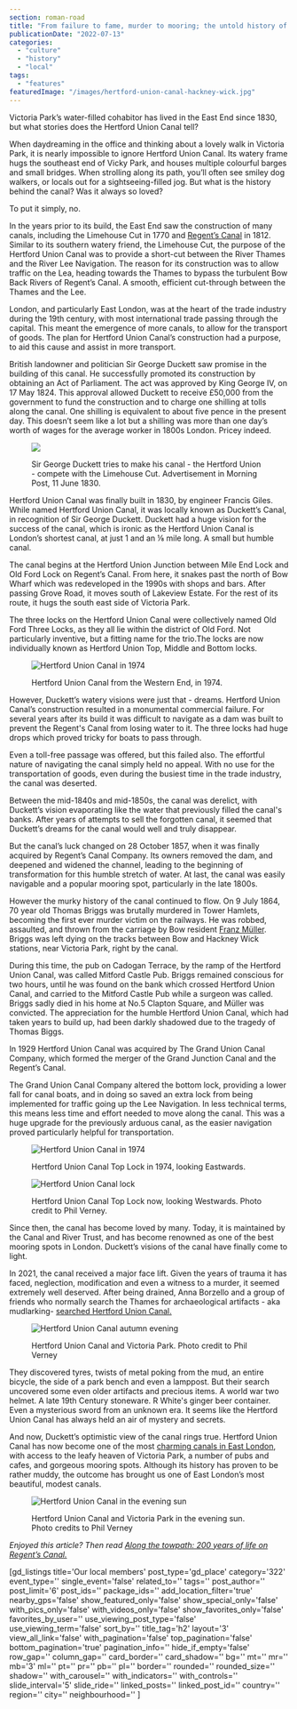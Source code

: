 ```yaml
---
section: roman-road
title: "From failure to fame, murder to mooring; the untold history of Hertford Union Canal"
publicationDate: "2022-07-13"
categories: 
  - "culture"
  - "history"
  - "local"
tags: 
  - "features"
featuredImage: "/images/hertford-union-canal-hackney-wick.jpg"
---
```


Victoria Park’s water-filled cohabitor has lived in the East End since 1830, but what stories does the Hertford Union Canal tell?

When daydreaming in the office and thinking about a lovely walk in Victoria Park, it is nearly impossible to ignore Hertford Union Canal. Its watery frame hugs the southeast end of Vicky Park, and houses multiple colourful barges and small bridges. When strolling along its path, you’ll often see smiley dog walkers, or locals out for a sightseeing-filled jog. But what is the history behind the canal? Was it always so loved?

To put it simply, no.

In the years prior to its build, the East End saw the construction of many canals, including the Limehouse Cut in 1770 and [Regent’s Canal](https://romanroadlondon.com/history-regents-canal-200-year-anniversary/) in 1812. Similar to its southern watery friend, the Limehouse Cut, the purpose of the Hertford Union Canal was to provide a short-cut between the River Thames and the River Lee Navigation. The reason for its construction was to allow traffic on the Lea, heading towards the Thames to bypass the turbulent Bow Back Rivers of Regent’s Canal. A smooth, efficient cut-through between the Thames and the Lee.

London, and particularly East London, was at the heart of the trade industry during the 19th century, with most international trade passing through the capital. This meant the emergence of more canals, to allow for the transport of goods. The plan for Hertford Union Canal’s construction had a purpose, to aid this cause and assist in more transport.

British landowner and politician Sir George Duckett saw promise in the building of this canal. He successfully promoted its construction by obtaining an Act of Parliament. The act was approved by King George IV, on 17 May 1824. This approval allowed Duckett to receive £50,000 from the government to fund the construction and to charge one shilling at tolls along the canal. One shilling is equivalent to about five pence in the present day. This doesn’t seem like a lot but a shilling was more than one day’s worth of wages for the average worker in 1800s London. Pricey indeed. 

<figure>

![](/images/hertford-union-canal-in-paper-1024x199.jpg)

<figcaption>

Sir George Duckett tries to make his canal - the Hertford Union - compete with the Limehouse Cut. Advertisement in Morning Post, 11 June 1830.

</figcaption>

</figure>

Hertford Union Canal was finally built in 1830, by engineer Francis Giles. While named Hertford Union Canal, it was locally known as Duckett’s Canal, in recognition of Sir George Duckett. Duckett had a huge vision for the success of the canal, which is ironic as the Hertford Union Canal is London’s shortest canal, at just 1 and an ⅛ mile long. A small but humble canal.

The canal begins at the Hertford Union Junction between Mile End Lock and Old Ford Lock on Regent’s Canal. From here, it snakes past the north of Bow Wharf which was redeveloped in the 1990s with shops and bars. After passing Grove Road, it moves south of Lakeview Estate. For the rest of its route, it hugs the south east side of Victoria Park.

The three locks on the Hertford Union Canal were collectively named Old Ford Three Locks, as they all lie within the district of Old Ford. Not particularly inventive, but a fitting name for the trio.The locks are now individually known as Hertford Union Top, Middle and Bottom locks.

<figure>

![Hertford Union Canal in 1974](/images/hertford-union-canal-1970s-1024x683.jpg)

<figcaption>

Hertford Union Canal from the Western End, in 1974.

</figcaption>

</figure>

However, Duckett’s watery visions were just that - dreams. Hertford Union Canal’s construction resulted in a monumental commercial failure. For several years after its build it was difficult to navigate as a dam was built to prevent the Regent's Canal from losing water to it. The three locks had huge drops which proved tricky for boats to pass through. 

Even a toll-free passage was offered, but this failed also. The effortful nature of navigating the canal simply held no appeal. With no use for the transportation of goods, even during the busiest time in the trade industry, the canal was deserted. 

Between the mid-1840s and mid-1850s, the canal was derelict, with Duckett’s vision evaporating like the water that previously filled the canal's banks. After years of attempts to sell the forgotten canal, it seemed that Duckett’s dreams for the canal would well and truly disappear. 

But the canal’s luck changed on 28 October 1857, when it was finally acquired by Regent’s Canal Company. Its owners removed the dam, and deepened and widened the channel, leading to the beginning of transformation for this humble stretch of water. At last, the canal was easily navigable and a popular mooring spot, particularly in the late 1800s.

However the murky history of the canal continued to flow. On 9 July 1864, 70 year old Thomas Briggs was brutally murdered in Tower Hamlets, becoming the first ever murder victim on the railways. He was robbed, assaulted, and thrown from the carriage by Bow resident [Franz Müller](https://romanroadlondon.com/franz-muller-first-murder-on-a-british-train-and-origin-of-being-mullered/). Briggs was left dying on the tracks between Bow and Hackney Wick stations, near Victoria Park, right by the canal.

During this time, the pub on Cadogan Terrace, by the ramp of the Hertford Union Canal, was called Mitford Castle Pub. Briggs remained conscious for two hours, until he was found on the bank which crossed Hertford Union Canal, and carried to the Mitford Castle Pub while a surgeon was called. Briggs sadly died in his home at No.5 Clapton Square, and Müller was convicted. The appreciation for the humble Hertford Union Canal, which had taken years to build up, had been darkly shadowed due to the tragedy of Thomas Biggs.

In 1929 Hertford Union Canal was acquired by The Grand Union Canal Company, which formed the merger of the Grand Junction Canal and the Regent’s Canal. 

The Grand Union Canal Company altered the bottom lock, providing a lower fall for canal boats, and in doing so saved an extra lock from being implemented for traffic going up the Lee Navigation. In less technical terms, this means less time and effort needed to move along the canal. This was a huge upgrade for the previously arduous canal, as the easier navigation proved particularly helpful for transportation.

<figure>

![Hertford Union Canal in 1974](/images/hertford-union-1970s-1024x683.jpg)

<figcaption>

Hertford Union Canal Top Lock in 1974, looking Eastwards.

</figcaption>

</figure>

<figure>

![Hertford Union Canal lock](/images/hertford-union-canal-2-1024x683.jpg)

<figcaption>

Hertford Union Canal Top Lock now, looking Westwards. Photo credit to Phil Verney.

</figcaption>

</figure>

Since then, the canal has become loved by many. Today, it is maintained by the Canal and River Trust, and has become renowned as one of the best mooring spots in London. Duckett’s visions of the canal have finally come to light.

In 2021, the canal received a major face lift. Given the years of trauma it has faced, neglection, modification and even a witness to a murder, it seemed extremely well deserved. After being drained, Anna Borzello and a group of friends who normally search the Thames for archaeological artifacts - aka mudlarking- [searched Hertford Union Canal.](https://www.bbc.co.uk/news/in-pictures-56498299)

<figure>

![Hertford Union Canal autumn evening](/images/hertford-union-canal-3-1024x683.jpg)

<figcaption>

Hertford Union Canal and Victoria Park. Photo credit to Phil Verney

</figcaption>

</figure>

They discovered tyres, twists of metal poking from the mud, an entire bicycle, the side of a park bench and even a lamppost. But their search uncovered some even older artifacts and precious items. A world war two helmet. A late 19th Century stoneware. R White's ginger beer container. Even a mysterious sword from an unknown era. It seems like the Hertford Union Canal has always held an air of mystery and secrets.

And now, Duckett’s optimistic view of the canal rings true. Hertford Union Canal has now become one of the most [charming canals in East London](https://canalrivertrust.org.uk/enjoy-the-waterways/canal-and-river-network/hertford-union-canal), with access to the leafy heaven of Victoria Park, a number of pubs and cafes, and gorgeous mooring spots. Although its history has proven to be rather muddy, the outcome has brought us one of East London’s most beautiful, modest canals.

<figure>

![Hertford Union Canal in the evening sun](/images/hertford-union-canal-1-1024x683.jpg)

<figcaption>

Hertford Union Canal and Victoria Park in the evening sun. Photo credits to Phil Verney

</figcaption>

</figure>

_Enjoyed this article? Then read [Along the towpath: 200 years of life on Regent’s Canal.](https://romanroadlondon.com/history-regents-canal-200-year-anniversary/)_

\[gd\_listings title='Our local members' post\_type='gd\_place' category='322' event\_type='' single\_event='false' related\_to='' tags='' post\_author='' post\_limit='6' post\_ids='' package\_ids='' add\_location\_filter='true' nearby\_gps='false' show\_featured\_only='false' show\_special\_only='false' with\_pics\_only='false' with\_videos\_only='false' show\_favorites\_only='false' favorites\_by\_user='' use\_viewing\_post\_type='false' use\_viewing\_term='false' sort\_by='' title\_tag='h2' layout='3' view\_all\_link='false' with\_pagination='false' top\_pagination='false' bottom\_pagination='true' pagination\_info='' hide\_if\_empty='false' row\_gap='' column\_gap='' card\_border='' card\_shadow='' bg='' mt='' mr='' mb='3' ml='' pt='' pr='' pb='' pl='' border='' rounded='' rounded\_size='' shadow='' with\_carousel='' with\_indicators='' with\_controls='' slide\_interval='5' slide\_ride='' linked\_posts='' linked\_post\_id='' country='' region='' city='' neighbourhood='' \]
